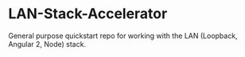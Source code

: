# LAN-Stack-Accelerator
General purpose quickstart repo for working with the LAN (Loopback, Angular 2, Node) stack.
